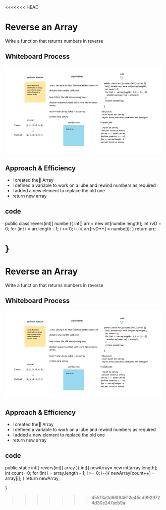 <<<<<<< HEAD
# Reverse an Array

Write a function that returns numbers in reverse

## Whiteboard Process

![Reverse an Array](https://github.com/abdallahhamoury/data-structures-and-algorithms-/blob/main/code1/codec1.jpg?raw=true)


## Approach & Efficiency

- I created the ِArray
- I defined a variable to work on a lube and rewind numbers as required
- I added a new element to replace the old one
- return new array



## code

public class revers(int[] numbe ){
  int[] arr = new int[numbe.length];
  int rvD = 0;
  for (int i = arr.length - 1; i >= 0; i--){
    arr[rvD++] = numbe[i];
  }
  return arr;
  
}
=======
# Reverse an Array

Write a function that returns numbers in reverse

## Whiteboard Process

![Reverse an Array](./codec1.jpg)


## Approach & Efficiency

- I created the ِArray
- I defined a variable to work on a lube and rewind numbers as required
- I added a new element to replace the old one
- return new array



## code

public static int[] revers(int[] array ){
int[] newArray= new int[array.length];
int count= 0;
for (int i = array.length - 1; i >= 0; i--){
newArray[count++] = array[i];
}
return newArray;

}
>>>>>>> 45513a0d66f94612e45cd9929724d30e247acb9a

